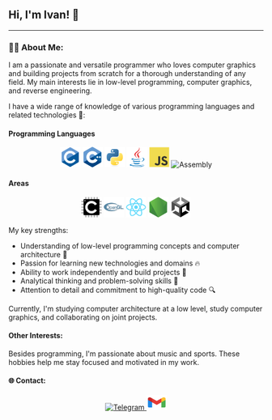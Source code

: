 ## Hi, I'm Ivan! 👋

---

### 👨‍💻 About Me:

I am a passionate and versatile programmer who loves computer graphics and building projects from scratch for a thorough understanding of any field. My main interests lie in low-level programming, computer graphics, and reverse engineering.

I have a wide range of knowledge of various programming languages and related technologies 🧰:

#### Programming Languages

<p align="center">
  <img src="https://raw.githubusercontent.com/devicons/devicon/master/icons/c/c-original.svg" alt="C" width="40" height="40"/>
  <img src="https://raw.githubusercontent.com/devicons/devicon/master/icons/cplusplus/cplusplus-original.svg" alt="C++" width="40" height="40"/>
  <img src="https://raw.githubusercontent.com/devicons/devicon/master/icons/python/python-original.svg" alt="Python" width="40" height="40"/>
  <img src="https://raw.githubusercontent.com/devicons/devicon/master/icons/java/java-original.svg" alt="Java" width="40" height="40"/>
  <img src="https://raw.githubusercontent.com/devicons/devicon/master/icons/javascript/javascript-original.svg" alt="JavaScript" width="40" height="40"/>
  <img src="https://raw.githubusercontent.com/devicons/devicon/master/icons/assemblyscript/assemblyscript-plain.svg" alt="Assembly" width="40" height="40"/>
</p>

#### Areas

<p align="center">
  <img src="https://raw.githubusercontent.com/devicons/devicon/master/icons/embeddedc/embeddedc-original.svg" alt="Low-level programming" width="40" height="40"/>
  <img src="https://raw.githubusercontent.com/devicons/devicon/master/icons/opengl/opengl-original.svg" alt="Computer Graphics" width="40" height="40"/>
  <img src="https://raw.githubusercontent.com/devicons/devicon/master/icons/react/react-original.svg" alt="Web Development" width="40" height="40"/>
  <img src="https://raw.githubusercontent.com/devicons/devicon/master/icons/nodejs/nodejs-original.svg" alt="Bot Development" width="40" height="40"/>
  <img src="https://raw.githubusercontent.com/devicons/devicon/master/icons/unity/unity-original.svg" alt="Game Development" width="40" height="40"/>
</p>


My key strengths:

- Understanding of low-level programming concepts and computer architecture 🧠
- Passion for learning new technologies and domains 🔥
- Ability to work independently and build projects 💪
- Analytical thinking and problem-solving skills 🧩
- Attention to detail and commitment to high-quality code 🔍

Currently, I'm studying computer architecture at a low level, study computer graphics, and collaborating on joint projects.

#### Other Interests:

Besides programming, I'm passionate about music and sports. These hobbies help me stay focused and motivated in my work.

#### 🌐 Contact:

<p align="center">
  <a href="https://t.me/Bocmopr">
    <img src="https://raw.githubusercontent.com/rahuldkjain/github-profile-readme-generator/master/src/images/icons/Social/telegram.svg" alt="Telegram" height="30" width="40" />
  </a>
  <a href="mailto:ivanbujvol5@gmail.com">
    <img src="https://raw.githubusercontent.com/rahuldkjain/github-profile-readme-generator/master/src/images/icons/Social/gmail.svg" alt="Email" height="30" width="40" />
  </a>
</p>
